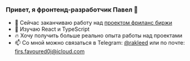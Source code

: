 ### Привет, я фронтенд-разработчик Павел 👋

- 🔭 Сейчас заканчиваю работу над [проектом фриланс биржи](https://github.com/freelancing-platform-practicum/freelancing-platform-project)
- 🌱 Изучаю React и TypeScript
- 🔥 Хочу получить больше реально опыта работы над проектами
- 📫 Со мной можно связаться в Telegram: [@rakleed](https://telegram.me/rakleed) или по почте: firs.favoured0j@icloud.com
